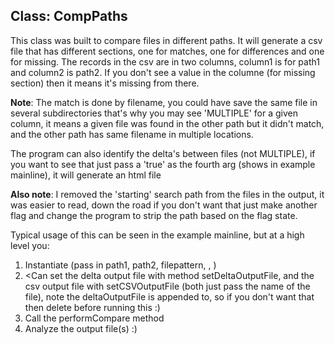 ## Class: CompPaths 
This class was built to compare files in different paths.  It will generate a csv file that has different sections, one for matches, one for differences and one for missing.  The records in the csv are in two columns, column1 is for path1 and column2 is path2.  If you don't see a value in the columne (for missing section) then it means it's missing from there.

**Note**: The match is done by filename, you could have save the same file in several subdirectories that's why you may see 'MULTIPLE' for a given column, it means a given file was found       in the other path but it didn't match, and the other path has same filename in multiple locations.  

The program can also identify the delta's between files (not MULTIPLE), if you want to see that just pass a 'true' as the fourth arg (shows in example mainline), it will generate an html file

**Also note**: I removed the 'starting' search path from the files in the output, it was easier to read, down the road if you don't want that just make another flag and change the program to strip the path based on the flag state.

Typical usage of this can be seen in the example mainline, but at a high level you:
1. Instantiate (pass in path1, path2, filepattern, <flagToWriteDeltas>, <debugFlag>)
2. <Can set the delta output file with method setDeltaOutputFile, and the csv output file with setCSVOutputFile (both just pass the name of the file), note the deltaOutputFile is appended to, so if you don't want that then delete before running this :)
3. Call the performCompare method
4. Analyze the output file(s) :)
